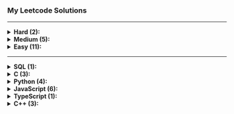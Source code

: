 ### My Leetcode Solutions

---

<details>
<summary><b>Hard (2):</b></summary>
<ul><li><a href='./37.%20Sudoku%20Solver'>37. Sudoku Solver</a></li>
<li><a href='./4.%20Median%20of%20Two%20Sorted%20Arrays'>4. Median of Two Sorted Arrays</a></li>
</ul>
</details>

<details>
<summary><b>Medium (5):</b></summary>
<ul><li><a href='./338.%20Counting%20Bits'>338. Counting Bits</a></li>
<li><a href='./287.%20Find%20the%20Duplicate%20Number'>287. Find the Duplicate Number</a></li>
<li><a href='./50.%20Pow(x,%20n)'>50. Pow(x, n)</a></li>
<li><a href='./36.%20Valid%20Sudoku'>36. Valid Sudoku</a></li>
<li><a href='./80.%20Remove%20Duplicates%20from%20Sorted%20Array%20II'>80. Remove Duplicates from Sorted Array II</a></li>
</ul>
</details>

<details>
<summary><b>Easy (11):</b></summary>
<ul><li><a href='./627.%20Swap%20Salary'>627. Swap Salary</a></li>
<li><a href='./191.%20Number%20of%201%20Bits'>191. Number of 1 Bits</a></li>
<li><a href='./9.%20Palindrome%20Number'>9. Palindrome Number</a></li>
<li><a href='./69.%20Sqrt(x)'>69. Sqrt(x)</a></li>
<li><a href='./7.%20Reverse%20Integer'>7. Reverse Integer</a></li>
<li><a href='./344.%20Reverse%20String'>344. Reverse String</a></li>
<li><a href='./171.%20Excel%20Sheet%20Column%20Number'>171. Excel Sheet Column Number</a></li>
<li><a href='./190.%20Reverse%20Bits'>190. Reverse Bits</a></li>
<li><a href='./168.%20Excel%20Sheet%20Column%20Title'>168. Excel Sheet Column Title</a></li>
<li><a href='./26.%20Remove%20Duplicates%20from%20Sorted%20Array'>26. Remove Duplicates from Sorted Array</a></li>
<li><a href='./1480.%20Running%20Sum%20of%201d%20Array'>1480. Running Sum of 1d Array</a></li>
</ul>
</details>

---

<details>
<summary><b>SQL (1):</b></summary>
<ul><li><a href='./627.%20Swap%20Salary'>627. Swap Salary</a></li>
</ul>
</details>

<details>
<summary><b>C (3):</b></summary>
<ul><li><a href='./191.%20Number%20of%201%20Bits'>191. Number of 1 Bits</a></li>
<li><a href='./69.%20Sqrt(x)'>69. Sqrt(x)</a></li>
<li><a href='./50.%20Pow(x,%20n)'>50. Pow(x, n)</a></li>
</ul>
</details>

<details>
<summary><b>Python (4):</b></summary>
<ul><li><a href='./9.%20Palindrome%20Number'>9. Palindrome Number</a></li>
<li><a href='./7.%20Reverse%20Integer'>7. Reverse Integer</a></li>
<li><a href='./26.%20Remove%20Duplicates%20from%20Sorted%20Array'>26. Remove Duplicates from Sorted Array</a></li>
<li><a href='./80.%20Remove%20Duplicates%20from%20Sorted%20Array%20II'>80. Remove Duplicates from Sorted Array II</a></li>
</ul>
</details>

<details>
<summary><b>JavaScript (6):</b></summary>
<ul><li><a href='./338.%20Counting%20Bits'>338. Counting Bits</a></li>
<li><a href='./37.%20Sudoku%20Solver'>37. Sudoku Solver</a></li>
<li><a href='./287.%20Find%20the%20Duplicate%20Number'>287. Find the Duplicate Number</a></li>
<li><a href='./4.%20Median%20of%20Two%20Sorted%20Arrays'>4. Median of Two Sorted Arrays</a></li>
<li><a href='./36.%20Valid%20Sudoku'>36. Valid Sudoku</a></li>
<li><a href='./1480.%20Running%20Sum%20of%201d%20Array'>1480. Running Sum of 1d Array</a></li>
</ul>
</details>

<details>
<summary><b>TypeScript (1):</b></summary>
<ul><li><a href='./344.%20Reverse%20String'>344. Reverse String</a></li>
</ul>
</details>

<details>
<summary><b>C++ (3):</b></summary>
<ul><li><a href='./171.%20Excel%20Sheet%20Column%20Number'>171. Excel Sheet Column Number</a></li>
<li><a href='./190.%20Reverse%20Bits'>190. Reverse Bits</a></li>
<li><a href='./168.%20Excel%20Sheet%20Column%20Title'>168. Excel Sheet Column Title</a></li>
</ul>
</details>
